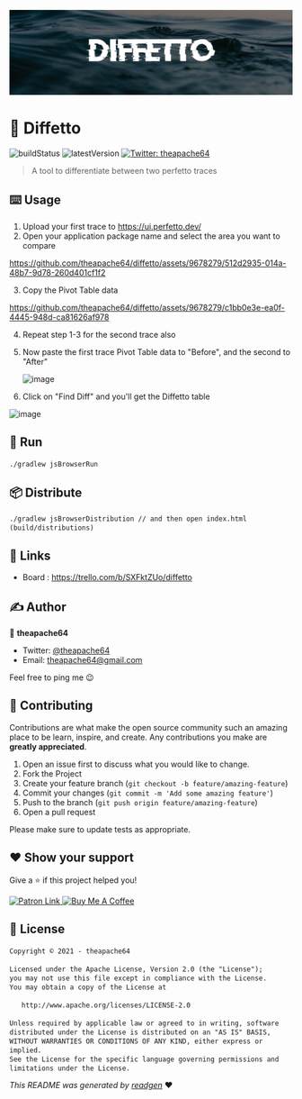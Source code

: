 ![](cover.jpeg)

# 🚧 Diffetto

![buildStatus](https://img.shields.io/github/workflow/status/theapache64/compose-web-template/Java%20CI%20with%20Gradle?style=plastic)
![latestVersion](https://img.shields.io/github/v/release/theapache64/compose-web-template)
<a href="https://twitter.com/theapache64" target="_blank">
<img alt="Twitter: theapache64" src="https://img.shields.io/twitter/follow/theapache64.svg?style=social" />
</a>

> A tool to differentiate between two perfetto traces

## ⌨️ Usage
1. Upload your first trace to https://ui.perfetto.dev/
2. Open your application package name and select the area you want to compare

https://github.com/theapache64/diffetto/assets/9678279/512d2935-014a-48b7-9d78-260d401cf1f2

3. Copy the Pivot Table data


https://github.com/theapache64/diffetto/assets/9678279/c1bb0e3e-ea0f-4445-948d-ca81626af978

4. Repeat step 1-3 for the second trace also

5. Now paste the first trace Pivot Table data to "Before", and the second to "After"

   ![image](https://github.com/theapache64/diffetto/assets/9678279/ef92faa1-aa53-4912-baaa-ad1dd608f546)

7. Click on "Find Diff" and you'll get the Diffetto table

![image](https://github.com/theapache64/diffetto/assets/9678279/efaf2731-f53f-42fb-b34f-6903a672686f)




## 🏃 Run

```
./gradlew jsBrowserRun
```

## 📦 Distribute

```
./gradlew jsBrowserDistribution // and then open index.html (build/distributions)
```

## 🔗 Links
- Board : https://trello.com/b/SXFktZUo/diffetto

## ✍️ Author

👤 **theapache64**

* Twitter: <a href="https://twitter.com/theapache64" target="_blank">@theapache64</a>
* Email: theapache64@gmail.com

Feel free to ping me 😉

## 🤝 Contributing

Contributions are what make the open source community such an amazing place to be learn, inspire, and create. Any
contributions you make are **greatly appreciated**.

1. Open an issue first to discuss what you would like to change.
1. Fork the Project
1. Create your feature branch (`git checkout -b feature/amazing-feature`)
1. Commit your changes (`git commit -m 'Add some amazing feature'`)
1. Push to the branch (`git push origin feature/amazing-feature`)
1. Open a pull request

Please make sure to update tests as appropriate.

## ❤ Show your support

Give a ⭐️ if this project helped you!

<a href="https://www.patreon.com/theapache64">
  <img alt="Patron Link" src="https://c5.patreon.com/external/logo/become_a_patron_button@2x.png" width="160"/>
</a>

<a href="https://www.buymeacoffee.com/theapache64" target="_blank">
    <img src="https://cdn.buymeacoffee.com/buttons/v2/default-yellow.png" alt="Buy Me A Coffee" width="160">
</a>


## 📝 License

```
Copyright © 2021 - theapache64

Licensed under the Apache License, Version 2.0 (the "License");
you may not use this file except in compliance with the License.
You may obtain a copy of the License at

   http://www.apache.org/licenses/LICENSE-2.0

Unless required by applicable law or agreed to in writing, software
distributed under the License is distributed on an "AS IS" BASIS,
WITHOUT WARRANTIES OR CONDITIONS OF ANY KIND, either express or implied.
See the License for the specific language governing permissions and
limitations under the License.
```

_This README was generated by [readgen](https://github.com/theapache64/readgen)_ ❤
